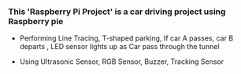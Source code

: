 ### <div align="left">This 'Raspberry Pi Project' is a car driving project using Raspberry pie </div>  
  
- Performing Line Tracing, T-shaped parking, If car A passes, car B departs , LED sensor lights up as Car pass through the tunnel
  

- Using Ultrasonic Sensor, RGB Sensor, Buzzer, Tracking Sensor
  

<br/>  

